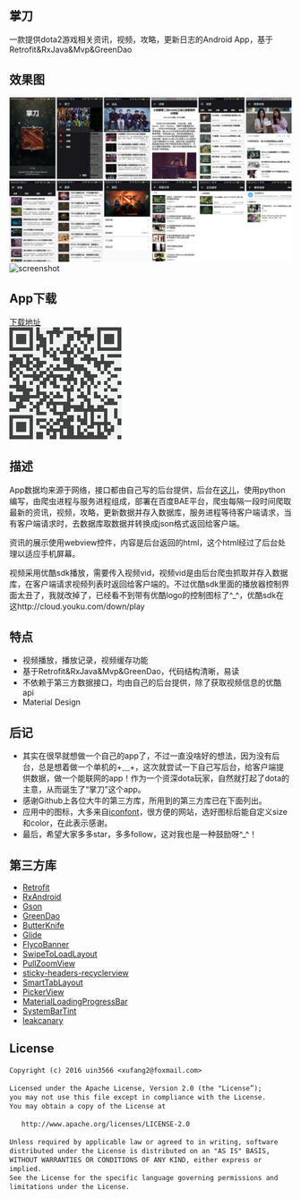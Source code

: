 ## 掌刀
一款提供dota2游戏相关资讯，视频，攻略，更新日志的Android App，基于Retrofit&RxJava&Mvp&GreenDao

## 效果图
 ![screenshot](/screenshots/screenshot.jpg)
 ![screenshot](/screenshots/screengif.gif)

## App下载
[下载地址](http://fir.im/dota2helper)  
![image](/screenshots/download.png)

## 描述
App数据均来源于网络，接口都由自己写的后台提供，后台在[这儿](https://github.com/uin3566/Dota2Server)，使用python编写，由爬虫进程与服务进程组成，部署在百度BAE平台，爬虫每隔一段时间爬取最新的资讯，视频，攻略，更新数据并存入数据库，服务进程等待客户端请求，当有客户端请求时，去数据库取数据并转换成json格式返回给客户端。  

资讯的展示使用webview控件，内容是后台返回的html，这个html经过了后台处理以适应手机屏幕。  

视频采用优酷sdk播放，需要传入视频vid，视频vid是由后台爬虫抓取并存入数据库，在客户端请求视频列表时返回给客户端的。不过优酷sdk里面的播放器控制界面太丑了，我就改掉了，已经看不到带有优酷logo的控制图标了^_^，优酷sdk在这http://cloud.youku.com/down/play

## 特点
* 视频播放，播放记录，视频缓存功能
* 基于Retrofit&RxJava&Mvp&GreenDao，代码结构清晰，易读
* 不依赖于第三方数据接口，均由自己的后台提供，除了获取视频信息的优酷api
* Material Design

## 后记
* 其实在很早就想做一个自己的app了，不过一直没啥好的想法，因为没有后台，总是想着做一个单机的+﹏+，这次就尝试一下自己写后台，给客户端提供数据，做一个能联网的app！作为一个资深dota玩家，自然就打起了dota的主意，从而诞生了“掌刀”这个app。
* 感谢Github上各位大牛的第三方库，所用到的第三方库已在下面列出。
* 应用中的图标，大多来自[iconfont](http://www.iconfont.cn/)，很方便的网站，选好图标后能自定义size和color，在此表示感谢。
* 最后，希望大家多多star，多多follow，这对我也是一种鼓励呀^_^！

## 第三方库
* [Retrofit](https://github.com/square/retrofit)
* [RxAndroid](https://github.com/ReactiveX/RxAndroid)
* [Gson](https://github.com/google/gson)
* [GreenDao](https://github.com/greenrobot/greenDAO)
* [ButterKnife](https://github.com/JakeWharton/butterknife)
* [Glide](https://github.com/bumptech/glide)
* [FlycoBanner](https://github.com/H07000223/FlycoBanner_Master)
* [SwipeToLoadLayout](https://github.com/Aspsine/SwipeToLoadLayout)
* [PullZoomView](https://github.com/Frank-Zhu/PullZoomView)
* [sticky-headers-recyclerview](https://github.com/timehop/sticky-headers-recyclerview)
* [SmartTabLayout](https://github.com/ogaclejapan/SmartTabLayout)
* [PickerView](https://github.com/saiwu-bigkoo/Android-PickerView)
* [MaterialLoadingProgressBar](https://github.com/lsjwzh/MaterialLoadingProgressBar)
* [SystemBarTint](https://github.com/jgilfelt/SystemBarTint)
* [leakcanary](https://github.com/square/leakcanary)

## License
```
Copyright (c) 2016 uin3566 <xufang2@foxmail.com>

Licensed under the Apache License, Version 2.0 (the "License”);
you may not use this file except in compliance with the License.
You may obtain a copy of the License at
   
   http://www.apache.org/licenses/LICENSE-2.0

Unless required by applicable law or agreed to in writing, software
distributed under the License is distributed on an "AS IS" BASIS,
WITHOUT WARRANTIES OR CONDITIONS OF ANY KIND, either express or implied.
See the License for the specific language governing permissions and
limitations under the License.
```
